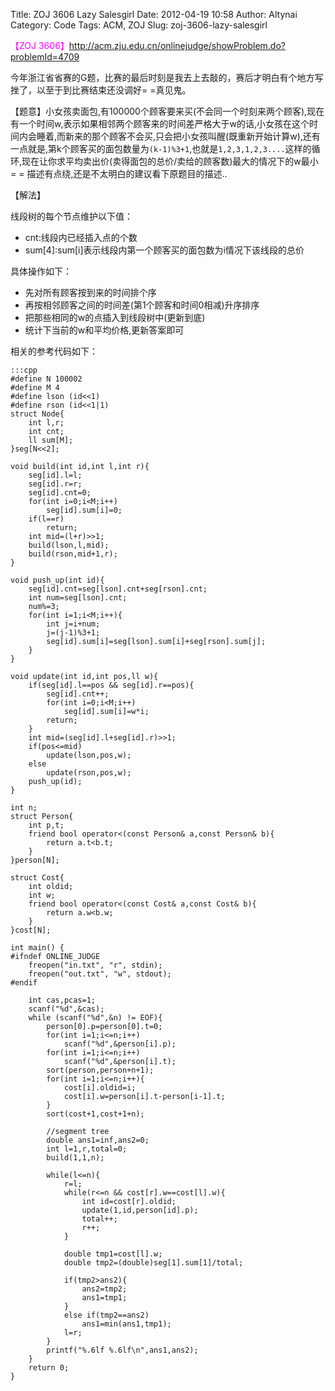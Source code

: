 Title: ZOJ 3606 Lazy Salesgirl
Date: 2012-04-19 10:58
Author: Altynai
Category: Code
Tags: ACM, ZOJ
Slug: zoj-3606-lazy-salesgirl

<span style="color: #ff00ff;">【ZOJ
3606】</span><http://acm.zju.edu.cn/onlinejudge/showProblem.do?problemId=4709>

今年浙江省省赛的G题，比赛的最后时刻是我去上去敲的，赛后才明白有个地方写挫了，以至于到比赛结束还没调好=
=真见鬼。

【题意】小女孩卖面包,有100000个顾客要来买(不会同一个时刻来两个顾客),现在有一个时间w,表示如果相邻两个顾客来的时间差严格大于w的话,小女孩在这个时间内会睡着,而新来的那个顾客不会买,只会把小女孩叫醒(既重新开始计算w),还有一点就是,第k个顾客买的面包数量为`(k-1)%3+1`,也就是`1,2,3,1,2,3....`这样的循环,现在让你求平均卖出价(卖得面包的总价/卖给的顾客数)最大的情况下的w最小
= = 描述有点绕,还是不太明白的建议看下原题目的描述..

【解法】

线段树的每个节点维护以下值：

- cnt:线段内已经插入点的个数
- sum[4]:sum[i]表示线段内第一个顾客买的面包数为i情况下该线段的总价

具体操作如下：

- 先对所有顾客按到来的时间排个序
- 再按相邻顾客之间的时间差(第1个顾客和时间0相减)升序排序
- 把那些相同的w的点插入到线段树中(更新到底)
- 统计下当前的w和平均价格,更新答案即可

相关的参考代码如下：

    :::cpp
    #define N 100002
    #define M 4
    #define lson (id<<1)
    #define rson (id<<1|1)
    struct Node{
        int l,r;
        int cnt;
        ll sum[M];
    }seg[N<<2];

    void build(int id,int l,int r){
        seg[id].l=l;
        seg[id].r=r;
        seg[id].cnt=0;
        for(int i=0;i<M;i++)
            seg[id].sum[i]=0;
        if(l==r)
            return;
        int mid=(l+r)>>1;
        build(lson,l,mid);
        build(rson,mid+1,r);
    }

    void push_up(int id){
        seg[id].cnt=seg[lson].cnt+seg[rson].cnt;
        int num=seg[lson].cnt;
        num%=3;
        for(int i=1;i<M;i++){
            int j=i+num;
            j=(j-1)%3+1;
            seg[id].sum[i]=seg[lson].sum[i]+seg[rson].sum[j];
        }
    }

    void update(int id,int pos,ll w){
        if(seg[id].l==pos && seg[id].r==pos){
            seg[id].cnt++;
            for(int i=0;i<M;i++)
                seg[id].sum[i]=w*i;
            return;
        }
        int mid=(seg[id].l+seg[id].r)>>1;
        if(pos<=mid)
            update(lson,pos,w);
        else
            update(rson,pos,w);
        push_up(id);
    }

    int n;
    struct Person{
        int p,t;
        friend bool operator<(const Person& a,const Person& b){
            return a.t<b.t;
        }
    }person[N];

    struct Cost{
        int oldid;
        int w;
        friend bool operator<(const Cost& a,const Cost& b){
            return a.w<b.w;
        }
    }cost[N];

    int main() {
    #ifndef ONLINE_JUDGE
        freopen("in.txt", "r", stdin);
        freopen("out.txt", "w", stdout);
    #endif

        int cas,pcas=1;
        scanf("%d",&cas);
        while (scanf("%d",&n) != EOF){
            person[0].p=person[0].t=0;
            for(int i=1;i<=n;i++)
                scanf("%d",&person[i].p);
            for(int i=1;i<=n;i++)
                scanf("%d",&person[i].t);
            sort(person,person+n+1);
            for(int i=1;i<=n;i++){
                cost[i].oldid=i;
                cost[i].w=person[i].t-person[i-1].t;
            }
            sort(cost+1,cost+1+n);

            //segment tree
            double ans1=inf,ans2=0;
            int l=1,r,total=0;
            build(1,1,n);

            while(l<=n){
                r=l;
                while(r<=n && cost[r].w==cost[l].w){
                    int id=cost[r].oldid;
                    update(1,id,person[id].p);
                    total++;
                    r++;
                }

                double tmp1=cost[l].w;
                double tmp2=(double)seg[1].sum[1]/total;

                if(tmp2>ans2){
                    ans2=tmp2;
                    ans1=tmp1;
                }
                else if(tmp2==ans2)
                    ans1=min(ans1,tmp1);
                l=r;
            }
            printf("%.6lf %.6lf\n",ans1,ans2);
        }
        return 0;
    }
